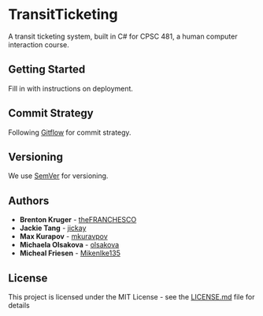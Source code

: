 # TransitTicketing
A transit ticketing system, built in C# for CPSC 481, a human computer interaction course. 

## Getting Started

Fill in with instructions on deployment.

## Commit Strategy

Following [Gitflow](https://www.atlassian.com/git/tutorials/comparing-workflows/gitflow-workflow) for commit strategy.

## Versioning

We use [SemVer](http://semver.org/) for versioning. 

## Authors

* **Brenton Kruger** - [theFRANCHESCO](https://github.com/theFRANCHESCO)
* **Jackie Tang** - [jickay](https://github.com/jickay)
* **Max Kurapov** - [mkuravpov](https://github.com/mkurapov)
* **Michaela Olsakova** - [olsakova](https://github.com/olsakova)
* **Micheal Friesen** - [MikenIke135](https://github.com/MikenIke135)

## License

This project is licensed under the MIT License - see the [LICENSE.md](LICENSE.md) file for details
